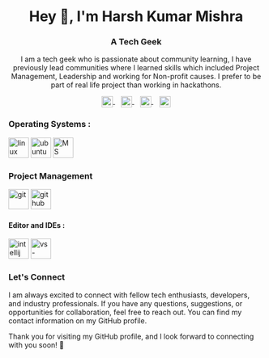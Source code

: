 <h1 align="center">Hey 👋, I'm Harsh Kumar Mishra</h1>
<h3 align="center">A Tech Geek</h3>


<p align="center">I am a tech geek who is passionate about community learning, I have previously lead communities where I learned skills which included Project Management, Leadership and working for Non-profit causes. I prefer to be part of real life project than working in hackathons.</p>

<p align="center">
<a href="https://www.linkedin.com/in/harsh-mishra-a687071a2/" target="blank">
  <img align="center" src="https://cdn.jsdelivr.net/npm/simple-icons@3/icons/linkedin.svg" alt="tkirtan" width="22px" />
</a>
  &nbsp;&nbsp;
<a href="[https://stackoverflow.com/users/21961057/harsh-kumar-mishra" target="blank">
  <img align="center" src="https://cdn.jsdelivr.net/npm/simple-icons@3/icons/stackoverflow.svg" alt="harsh-mishra" width="22px" />
</a>
  &nbsp;&nbsp;
<a href="https://learn.microsoft.com/en-us/users/harshmishra-6269/" target="blank">
  <img align="center" src="https://encrypted-tbn0.gstatic.com/images?q=tbn:ANd9GcRNDRNGHXuCAmzMBe7QwAD6kxARwSCWgvSE9A&usqp=CAU" alt="harsh-mishra" width="22px" />
</a>
  &nbsp;&nbsp;
<a href="https://www.cloudskillsboost.google/public_profiles/000116ef-62f4-41fe-94b0-94e2a9c56e57" target="blank">
  <img align="center" src="https://telegra.ph/file/470c31fc3cc5d48b3a150.png" alt="cloudskillboost" width="22px" />
</a>
</p>


### Operating Systems :
<p align="left"><img src="https://brandlogos.net/wp-content/uploads/2020/03/Linux-logo.png" alt="linux" title="linux" width="40" height="40"/>
<img src="https://www.vectorlogo.zone/logos/ubuntu/ubuntu-icon.svg" alt="ubuntu" title="ubuntu" width="40" height="40"/>
<img src="https://w7.pngwing.com/pngs/756/47/png-transparent-four-assorted-color-squares-microsoft-windows-logo-scalable-graphics-microsoft-new-logo-simple-angle-text-rectangle-thumbnail.png" alt="MS Windows" title="MS Windows" width="40" height="40"/>
</p>
  
### Project Management
<p align="left"><img src="https://www.vectorlogo.zone/logos/git-scm/git-scm-icon.svg" alt="git" title="git" width="40" height="40"/> 
  <img src="https://www.vectorlogo.zone/logos/github/github-icon.svg" alt="github" title="github" width="40" height="40"/>
  
  

#### Editor and IDEs :
<img src="https://cdn.worldvectorlogo.com/logos/intellij-idea-1.svg" alt="intellij" title="intellij" width="40" height="40"/>
<img src="https://www.vectorlogo.zone/logos/visualstudio_code/visualstudio_code-icon.svg" alt="vs-code" title="vs-code" width="40" height="40"/> </p>

### Let's Connect
I am always excited to connect with fellow tech enthusiasts, developers, and industry professionals. If you have any questions, suggestions, or opportunities for collaboration, feel free to reach out. You can find my contact information on my GitHub profile.</p>

Thank you for visiting my GitHub profile, and I look forward to connecting with you soon! 🌟 </p>
